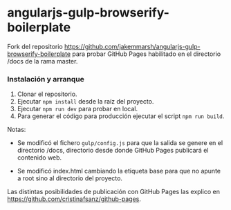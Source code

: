 angularjs-gulp-browserify-boilerplate
=====================================

Fork del repositorio https://github.com/jakemmarsh/angularjs-gulp-browserify-boilerplate para probar GitHub Pages habilitado en el directorio /docs de la rama master.

### Instalación y arranque

1. Clonar el repositorio.
2. Ejecutar `npm install` desde la raíz del proyecto.
3. Ejecutar `npm run dev` para probar en local.
4. Para generar el código para producción ejecutar el script `npm run build`.

Notas:

- Se modificó el fichero `gulp/config.js` para que la salida se genere en el directorio /docs, directorio desde donde GitHub Pages publicará el contenido web.

- Se modificó index.html cambiando la etiqueta base para que no apunte a root sino al directorio del proyecto.

Las distintas posibilidades de publicación con GitHub Pages las explico en https://github.com/cristinafsanz/github-pages.